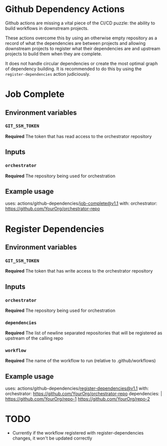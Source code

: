 # Github Dependency Actions

Github actions are missing a vital piece of the CI/CD puzzle: the ability to build workflows in downstream projects.

These actions overcome this by using an otherwise empty repository as a record of what the dependencies are between projects and allowing downstream projects to register what their dependencies are and upstream projects to build them when they are complete.

It does not handle circular dependencies or create the most optimal graph of dependency building. It is recommended to do this by using the `register-dependencies` action judiciously. 


# Job Complete

## Environment variables

### `GIT_SSH_TOKEN`

**Required** The token that has read access to the orchestrator repository

## Inputs

### `orchestrator`

**Required** The repository being used for orchestration

## Example usage

uses: actions/github-dependencies/job-complete@v1.1
with:
  orchestrator: https://github.com/YourOrg/orchestrator-repo


# Register Dependencies

## Environment variables

### `GIT_SSH_TOKEN`

**Required** The token that has write access to the orchestrator repository

## Inputs

### `orchestrator`

**Required** The repository being used for orchestration

### `dependencies`

**Required** The list of newline separated repositories that will be registered as upstream of the calling repo


### `workflow`

**Required** The name of the workflow to run (relative to .github/workflows)

## Example usage

uses: actions/github-dependencies/register-dependencies@v1.1
with:
  orchestrator: https://github.com/YourOrg/orchestrator-repo
  dependencies: |
    https://github.com/YourOrg/repo-1
    https://github.com/YourOrg/repo-2


# TODO
* Currently if the workflow registered with register-dependencies changes, it won't be updated correctly